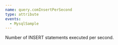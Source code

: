 ```yaml
---
name: query.comInsertPerSecond
type: attribute
events:
  - MysqlSample
---
```


Number of INSERT statements executed per second.